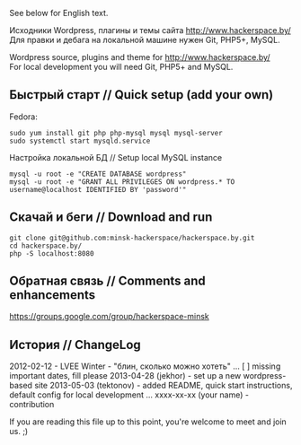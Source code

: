 See below for English text.

Исходники Wordpress, плагины и темы сайта http://www.hackerspace.by/
Для правки и дебага на локальной машине нужен Git, PHP5+, MySQL.

Wordpress source, plugins and theme for http://www.hackerspace.by/  
For local development you will need Git, PHP5+ and MySQL.


Быстрый старт // Quick setup (add your own)
-------------------------------------------

Fedora:
```
sudo yum install git php php-mysql mysql mysql-server
sudo systemctl start mysqld.service
```

Настройка локальной БД // Setup local MySQL instance
```
mysql -u root -e "CREATE DATABASE wordpress"
mysql -u root -e "GRANT ALL PRIVILEGES ON wordpress.* TO username@localhost IDENTIFIED BY 'password'"
```

Скачай и беги // Download and run
---------------------------------
```
git clone git@github.com:minsk-hackerspace/hackerspace.by.git
cd hackerspace.by/
php -S localhost:8080
```

Обратная связь // Comments and enhancements
-------------------------------------------
https://groups.google.com/group/hackerspace-minsk


История // ChangeLog
--------------------
2012-02-12 - LVEE Winter - "блин, сколько можно хотеть"
...  [ ] missing important dates, fill please
2013-04-28 (jekhor) - set up a new wordpress-based site
2013-05-03 (tektonov) - added README, quick start instructions,
                        default config for local development
...
xxxx-xx-xx (your name) - contribution

If you are reading this file up to this point, you're welcome
to meet and join us. ;)

